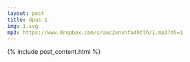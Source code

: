 ```yaml
---
layout: post
title: Opus 1
img: 1.svg
mp3: https://www.dropbox.com/s/auc2vnvnfa4htlh/1.mp3?dl=1
---
```


{% include post_content.html %}
